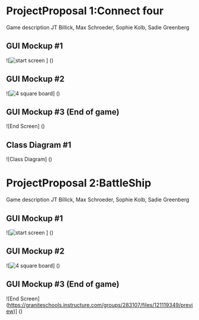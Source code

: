# ProjectProposal 1:Connect four
Game description
JT Billick, Max Schroeder, Sophie Kolb, Sadie Greenberg

## GUI Mockup #1
![![start screen](https://user-images.githubusercontent.com/101136474/159771569-28f5c431-e22a-46fd-9ecb-e0934d4b68cc.png)
] ()

## GUI Mockup #2
![![4 square board](https://user-images.githubusercontent.com/101136474/159769069-084146a8-c3bc-4da7-a842-a008334b93c4.png)] ()

## GUI Mockup #3 (End of game)
![End Screen] ()

## Class Diagram #1
![Class Diagram] ()

# ProjectProposal 2:BattleShip
Game description
JT Billick, Max Schroeder, Sophie Kolb, Sadie Greenberg

## GUI Mockup #1
![![start screen]()
] ()

## GUI Mockup #2
![![4 square board]()] ()

## GUI Mockup #3 (End of game)
![End Screen] (https://graniteschools.instructure.com/groups/283107/files/121119349/preview)] ()
